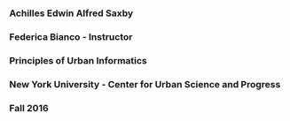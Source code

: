 ### Achilles Edwin Alfred Saxby
### Federica Bianco - Instructor
### Principles of Urban Informatics
### New York University - Center for Urban Science and Progress
### Fall 2016
